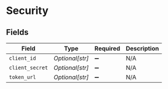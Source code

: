 # Security


## Fields

| Field              | Type               | Required           | Description        |
| ------------------ | ------------------ | ------------------ | ------------------ |
| `client_id`        | *Optional[str]*    | :heavy_minus_sign: | N/A                |
| `client_secret`    | *Optional[str]*    | :heavy_minus_sign: | N/A                |
| `token_url`        | *Optional[str]*    | :heavy_minus_sign: | N/A                |
